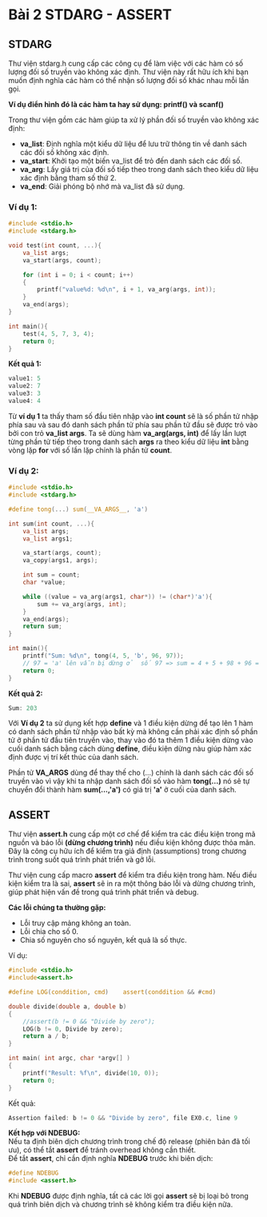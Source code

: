 
# Bài 2 STDARG - ASSERT

## STDARG

Thư viện stdarg.h cung cấp các công cụ để làm việc với các hàm có số lượng đối số truyền vào không xác định. Thư viện này rất hữu ích khi bạn muốn định nghĩa các hàm có thể nhận số lượng đối số khác nhau mỗi lần gọi.  

__Ví dụ điển hình đó là các hàm ta hay sử dụng: printf() và scanf()__  

Trong thư viện gồm các hàm giúp ta xử lý phần đối số truyền vào không xác định:  
* **va_list**: Định nghĩa một kiểu dữ liệu để lưu trữ thông tin về danh sách các đối số không xác định.  
* **va_start**: Khởi tạo một biến va_list để trỏ đến danh sách các đối số.
* **va_arg**: Lấy giá trị của đối số tiếp theo trong danh sách theo kiểu dữ liệu xác định bằng tham số thứ 2.
* **va_end**: Giải phóng bộ nhớ mà va_list đã sử dụng.

### Ví dụ 1:
```c
#include <stdio.h>
#include <stdarg.h>

void test(int count, ...){
    va_list args;
    va_start(args, count);

    for (int i = 0; i < count; i++)
    {
        printf("value%d: %d\n", i + 1, va_arg(args, int));
    }   
    va_end(args);
}

int main(){
    test(4, 5, 7, 3, 4);
    return 0;
}
```
__Kết quả 1:__
```c
value1: 5
value2: 7
value3: 3
value4: 4
```
Từ __ví dụ 1__ ta thấy tham số đầu tiên nhập vào __int count__ sẽ là số phần tử nhập phía sau và sau đó danh sách phần tử phía sau phần tử đầu sẽ được trỏ vào bởi con trỏ __va_list args__. Ta sẽ dùng hàm __va_arg(args, int)__ để lấy lần lượt từng phần tử tiếp theo trong danh sách __args__ ra theo kiểu dữ liệu __int__ bằng vòng lặp __for__ với số lần lặp chính là phần tử __count__.

### Ví dụ 2:
```c
#include <stdio.h>
#include <stdarg.h>

#define tong(...) sum(__VA_ARGS__, 'a')

int sum(int count, ...){
    va_list args;
    va_list args1;

    va_start(args, count);
    va_copy(args1, args);

    int sum = count;
    char *value;

    while ((value = va_arg(args1, char*)) != (char*)'a'){
        sum += va_arg(args, int);
    }   
    va_end(args);
    return sum;
}

int main(){
    printf("Sum: %d\n", tong(4, 5, 'b', 96, 97));
    // 97 = 'a' lên vẫn bị dừng ở  số 97 => sum = 4 + 5 + 98 + 96 = 203
    return 0;
}
```
__Kết quả 2:__
```c
Sum: 203
```
Với __Ví dụ 2__ ta sử dụng kết hợp __define__ và 1 điều kiện dừng để tạo lên 1 hàm có danh sách phần tử nhập vào bất kỳ mà không cần phải xác định số phần tử ở phần tử đầu tiên truyền vào, thay vào đó ta thêm 1 điều kiện dừng vào cuối danh sách bằng cách dùng __define__, điều kiện dừng nàu giúp hàm xác định được vị trí kết thúc của danh sách.  

Phần tử __VA_ARGS__ dùng để thay thế cho (...) chính là danh sách các đối số truyền vào vì vậy khi ta nhập danh sách đối số vào hàm __tong(...)__ nó sẽ tự chuyển đổi thành hàm __sum(...,'a')__ có giá trị __'a'__ ở cuối của danh sách. 

## ASSERT  

Thư viện __assert.h__ cung cấp một cơ chế để kiểm tra các điều kiện trong mã nguồn và báo lỗi __(dừng chương trình)__ nếu điều kiện không được thỏa mãn. Đây là công cụ hữu ích để kiểm tra giả định (assumptions) trong chương trình trong suốt quá trình phát triển và gỡ lỗi.

Thư viện cung cấp macro __assert__ để kiểm tra điều kiện trong hàm. Nếu điều kiện kiểm tra là sai, __assert__ sẽ in ra một thông báo lỗi và dừng chương trình, giúp phát hiện vấn đề trong quá trình phát triển và debug.

__Các lỗi chúng ta thường gặp:__
* Lỗi truy cập mảng không an toàn.
* Lỗi chia cho số 0.
* Chia số nguyên cho số nguyên, kết quả là số thực.

Ví dụ:
```c
#include <stdio.h>
#include<assert.h>

#define LOG(conddition, cmd)    assert(conddition && #cmd)

double divide(double a, double b)
{
    //assert(b != 0 && "Divide by zero");
    LOG(b != 0, Divide by zero);
    return a / b;
}

int main( int argc, char *argv[] )
{
    printf("Result: %f\n", divide(10, 0));
    return 0;
}
```
Kết quả:
```c
Assertion failed: b != 0 && "Divide by zero", file EX0.c, line 9
```


__Kết hợp với NDEBUG:__  
Nếu ta định biên dịch chương trình trong chế độ release (phiên bản đã tối ưu), có thể tắt __assert__ để tránh overhead không cần thiết.  
Để tắt __assert__, chỉ cần định nghĩa __NDEBUG__ trước khi biên dịch:
```c
#define NDEBUG
#include <assert.h>
```
Khi __NDEBUG__ được định nghĩa, tất cả các lời gọi __assert__ sẽ bị loại bỏ trong quá trình biên dịch và chương trình sẽ không kiểm tra điều kiện nữa.

